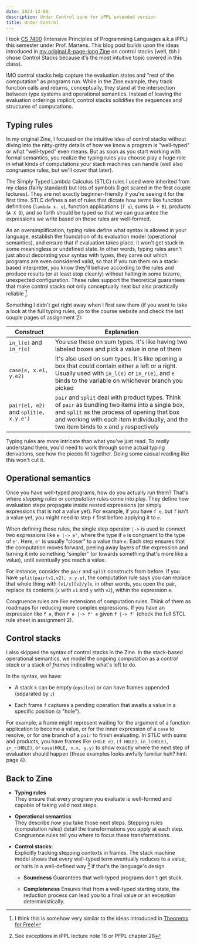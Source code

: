```yaml
---
date: 2024-12-06
description: Under Control zine for iPPL extended version
title: Under Control
---
```


I took [CS 7400](https://ccs.neu.edu/~cmartens/Courses/7400-f24/index.html) (Intensive Principles of Programming Languages a.k.a iPPL) this semester under Prof. Martens.
This blog post builds upon the ideas introduced in [my original 8-page-long Zine](/assets/static/doc/ctrl.pdf) on control stacks (well, tbh I chose Control Stacks because it's the most intuitive topic covered in this class).

IMO control stacks help capture the evaluation states and "rest of the computation" as programs run.
While in the Zine example, they track function calls and returns, conceptually, they stand at the intersection between type systems and operational semantics.
Instead of leaving the evaluation orderings implicit, control stacks solidifies the sequences and structures of computations.

## Typing rules

In my original Zine, I focused on the intuitive idea of control stacks without diving into the nitty-gritty details of how we know a program is "well-typed" or what “well-typed” even means.
But as soon as you start working with formal semantics, you realize the typing rules you choose play a huge role in what kinds of computations your stack machines can handle (well also congruence rules, but we'll cover that later).

The Simply Typed Lambda Calculus (STLC) rules I used were inherited from my class (fairly standard)
but lots of symbols (I got scared in the first couple lectures).
They are not exactly beginner-friendly if you're seeing it for the first time.
STLC defines a set of rules that dictate how terms like function definitions (`lambda x. e`), function applications (`f e`), sums (`A + B`), products (`A X B`), and so forth should be typed so that we can guarantee the expressions we write based on those rules are well-formed.

As an oversimplification, typing rules define what syntax is allowed in your language, establish the foundation of its evaluation model (operational semantics), and ensure that if evaluation takes place, it won't get stuck in some meaningless or undefined state.
In other words, typing rules aren't just about decorating your syntax with types, they carve out which programs are even considered valid, so that if you run them on a stack-based interpreter, you know they'll behave according to the rules and produce results (or at least stop cleanly) without halting in some bizarre, unexpected configuration.
These rules support the theoretical guarantees that make control stacks not only conceptually neat but also practically reliable [^1].

[^1]: I think this is somehow very similar to the ideas introduced in [Theorems for Free!](https://people.mpi-sws.org/~dreyer/tor/papers/wadler.pdf)

Something I didn't get right away when I first saw them (if you want to take a look at the full typing rules, go to the course website and check the last couple pages of assignment 2):

| Construct                             | Explanation                                                                                                                                                                                                                                     |
| ------------------------------------- | ----------------------------------------------------------------------------------------------------------------------------------------------------------------------------------------------------------------------------------------------- |
| `in_l(e)` and `in_r(e)`               | You use these on sum types. It's like having two labeled boxes and pick a value in one of them                                                                                                                                                  |
| `case(e, x.e1, y.e2)`                 | It's also used on sum types. It's like opening a box that could contain either a left or a right. Usually used with `in_l(e)` or `in_r(e)`, and `e` binds to the variable on whichever branch you picked                                        |
| `pair(e1, e2)` and `split(e, x.y.e')` | `pair` and `split` deal with product types. Think of `pair` as bundling two items into a single box, and `split` as the process of opening that box and working with each item individually, and the two item binds to `x` and `y` respectively |

Typing rules are more intricate than what you've just read.
To _really_ understand them, you'd need to work through some actual typing derivations, see how the pieces fit together.
Doing some casual reading like this won't cut it.

## Operational semantics

Once you have well-typed programs, how do you actually _run_ them? That's where _stepping rules_ or _computation rules_ come into play.
They define how evaluation steps propagate inside nested expressions (or simply expressions that is not a value yet).
For example, if you have `f e`, but `f` isn't a value yet, you might need to step `f` first before applying it to `e`.

When defining those rules, the single step operator `|->` is used to connect two expressions like `e |-> e'`,
where the type if `e` is congruent to the type of `e'`. Here, `e'` is usually "closer" to a value than `e`.
Each step ensures that the computation moves forward, peeling away layers of the expression and turning it into something "simpler" (or towards something that's more like a value),
until eventually you reach a value.

For instance, consider the `pair` and `split` constructs from before.
If you have `split(pair(v1,v2), x.y.e)`, the computation rule says you can replace that whole thing with `[v1/x][v2/y]e`,
in other words, you open the pair, replace its contents (`x` with `v1` and `y` with `v2`), within the expression `e`.

Congruence rules are like extensions of computation rules.
Think of them as roadmaps for reducing more complex expressions.
If you have an expression like `f e`, then `f e |-> f' e` given `f |-> f'` (check the full STCL rule sheet in assignment 2).

## Control stacks

I also skipped the syntax of control stacks in the Zine.
In the stack-based operational semantics, we model the ongoing computation as a _control stack_ or a stack of _frames_ indicating what's left to do.

In the syntax, we have:

- A stack `k` can be empty (`epsilon`) or can have frames appended (separated by `;`)

- Each frame `f` captures a pending operation that awaits a value in a specific position (a "hole").

For example, a frame might represent waiting for the argument of a function application to become a value,
or for the inner expression of a `case` to resolve, or for one branch of a `pair` to finish evaluating.
In STLC with sums and products, you have frames like `(HOLE e)`, `(f HOLE)`, `in_l(HOLE)`, `in_r(HOLE)`, or `case(HOLE, x.x, y.y)`
to show exactly where the next step of evaluation should happen (these examples looks awfully familiar huh? hint: page 4).

## Back to Zine

- **Typing rules**\
  They ensure that every program you evaluate is well-formed and capable of taking valid next steps.

- **Operational semantics**\
  They describe _how_ you take those next steps.
  Stepping rules (computation rules) detail the transformations you apply at each step.
  Congruence rules tell you where to focus these transformations.

- **Control stacks:**\
  Explicitly tracking stepping contexts in frames.
  The stack machine model shows that every well-typed term eventually reduces to a value, or halts in a well-defined way [^2] if that's the language's design.

  - **Soundness**
    Guarantees that well-typed programs don't get stuck.

  - **Completeness**
    Ensures that from a well-typed starting state, the reduction process can lead you to a final value or an exception deterministically.

[^2]: See exceptions in iPPL lecture note 16 or PFPL chapter 28
